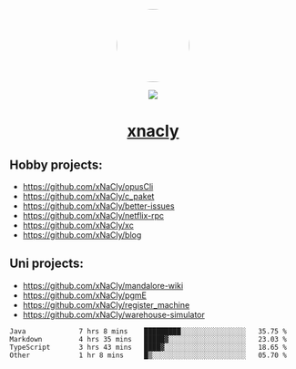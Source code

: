 <p align="center">
  <img style="border-radius: 100px" width="128" height="128" src="https://avatars.githubusercontent.com/u/47723417?v=4"/>
</p>
<p align="center">
  <img src="https://komarev.com/ghpvc/?username=xnacly&&style=flat-square"/>
</p>

<h1 align="center"><a href="https://xnacly.me"> xnacly</a> </h1>

## Hobby projects:
- https://github.com/xNaCly/opusCli
- https://github.com/xNaCly/c_paket
- https://github.com/xNaCly/better-issues
- https://github.com/xNaCly/netflix-rpc
- https://github.com/xNaCly/xc
- https://github.com/xNaCly/blog

## Uni projects:
- https://github.com/xNaCly/mandalore-wiki
- https://github.com/xNaCly/pgmE
- https://github.com/xNaCly/register_machine
- https://github.com/xNaCly/warehouse-simulator


<!--START_SECTION:waka-->

```text
Java             7 hrs 8 mins    █████████░░░░░░░░░░░░░░░░   35.75 %
Markdown         4 hrs 35 mins   █████▓░░░░░░░░░░░░░░░░░░░   23.03 %
TypeScript       3 hrs 43 mins   ████▓░░░░░░░░░░░░░░░░░░░░   18.65 %
Other            1 hr 8 mins     █▒░░░░░░░░░░░░░░░░░░░░░░░   05.70 %
```

<!--END_SECTION:waka-->
